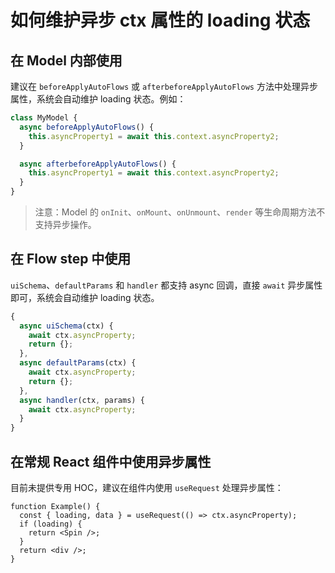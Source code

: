 # 如何维护异步 ctx 属性的 loading 状态

## 在 Model 内部使用

建议在 `beforeApplyAutoFlows` 或 `afterbeforeApplyAutoFlows` 方法中处理异步属性，系统会自动维护 loading 状态。例如：

```ts
class MyModel {
  async beforeApplyAutoFlows() {
    this.asyncProperty1 = await this.context.asyncProperty2;
  }

  async afterbeforeApplyAutoFlows() {
    this.asyncProperty1 = await this.context.asyncProperty2;
  }
}
```

> 注意：Model 的 `onInit`、`onMount`、`onUnmount`、`render` 等生命周期方法不支持异步操作。

## 在 Flow step 中使用

`uiSchema`、`defaultParams` 和 `handler` 都支持 async 回调，直接 `await` 异步属性即可，系统会自动维护 loading 状态。

```ts
{
  async uiSchema(ctx) {
    await ctx.asyncProperty;
    return {};
  },
  async defaultParams(ctx) {
    await ctx.asyncProperty;
    return {};
  },
  async handler(ctx, params) {
    await ctx.asyncProperty;
  }
}
```

## 在常规 React 组件中使用异步属性

目前未提供专用 HOC，建议在组件内使用 `useRequest` 处理异步属性：

```tsx | pure
function Example() {
  const { loading, data } = useRequest(() => ctx.asyncProperty);
  if (loading) {
    return <Spin />;
  }
  return <div />;
}
```
